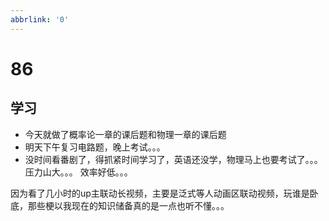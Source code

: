```yaml
---
abbrlink: '0'
---
```

# 86

## 学习

- 今天就做了概率论一章的课后题和物理一章的课后题
- 明天下午复习电路题，晚上考试。。。
- 没时间看番剧了，得抓紧时间学习了，英语还没学，物理马上也要考试了。。。压力山大。。。
效率好低。。。

因为看了几小时的up主联动长视频，主要是泛式等人动画区联动视频，玩谁是卧底，那些梗以我现在的知识储备真的是一点也听不懂。。。

